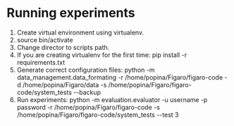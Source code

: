 Running experiments
==================

1. Create virtual environment using virtualenv.
2. source bin/activate
3. Change director to scripts path.
4. If you are creating virtualenv for the first time: pip install -r requirements.txt
4. Generate correct configuration files:  python -m data_management.data_formating -r /home/popina/Figaro/figaro-code -d /home/popina/Figaro/data -s /home/popina/Figaro/figaro-code/system_tests --backup
5. Run experiments: python -m evaluation.evaluator -u username -p password -r /home/popina/Figaro/figaro-code -s /home/popina/Figaro/figaro-code/system_tests --test 3
